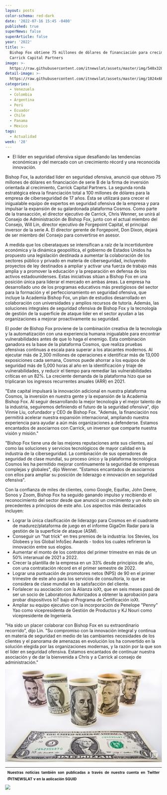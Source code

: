 ```yaml
---
layout: posts
color-schema: red-dark
date: '2022-07-16 15:45 -0400'
published: true
superNews: false
superArticle: false
year: '2022'
title: >-
  Bishop Fox obtiene 75 millones de dólares de financiación para crecimiento de
  Carrick Capital Partners
image: >-
  https://raw.githubusercontent.com/itnewslat/assets/master/img/540x320/Dolares-p.jpg
detail-image: >-
  https://raw.githubusercontent.com/itnewslat/assets/master/img/1024x680/Dolares-g.jpg
categories:
  - Venezuela
  - Colombia
  - Argentina
  - Perú
  - Ecuador
  - Chile
  - Panama
  - Mexico
tags:
  - Actualidad
week: '28'
---
```

- El líder en seguridad ofensiva sigue desafiando las tendencias económicas y del mercado con un crecimiento récord y una reconocida innovación.
 
Bishop Fox, la autoridad líder en seguridad ofensiva, anunció que obtuvo 75 millones de dólares en financiación de serie B de la firma de inversión orientada al crecimiento, Carrick Capital Partners. La segunda ronda estratégica eleva la financiación total a 100 millones de dólares para la empresa de ciberseguridad de 17 años. Ésta se utilizará para crecer el inigualable equipo de expertos en seguridad ofensiva de la empresa y para impulsar la expansión de su galardonada plataforma Cosmos. Como parte de la transacción, el director ejecutivo de Carrick, Chris Wenner, se unirá al Consejo de Administración de Bishop Fox, junto con el actual miembro del Consejo, Will Lin, director ejecutivo de Forgepoint Capital, el principal inversor de la serie A. El director gerente de Forgepoint, Don Dixon, dejará de ser miembro del Consejo para convertirse en asesor. 

A medida que los ciberataques se intensifican a raíz de la incertidumbre económica y la dinámica geopolítica, el gobierno de Estados Unidos ha propuesto una legislación destinada a aumentar la colaboración de los sectores público y privado en materia de ciberseguridad, incluyendo proyectos de ley destinados a ampliar y activar una fuerza de trabajo más amplia y a promover la educación y la preparación en defensa de los activos estadounidenses. Estas iniciativas sitúan a Bishop Fox en una posición única para liderar el mercado en ambas áreas. La empresa ha desarrollado uno de los programas educativos más prestigiosos del sector para la formación y el perfeccionamiento en seguridad ofensiva, que incluye la Academia Bishop Fox, un plan de estudios desarrollado en colaboración con universidades y amplios recursos de tutoría. Además, las soluciones integrales de seguridad ofensiva de Bishop Fox y la tecnología de gestión de la superficie de ataque líder en el sector ayudan a las organizaciones a mejorar proactivamente su seguridad.

El poder de Bishop Fox proviene de la combinación creativa de la tecnología y la automatización con una experiencia humana inigualable para encontrar vulnerabilidades antes de que lo haga el enemigo. Esta combinación ganadora es la base de la plataforma Cosmos, que realiza pruebas ofensivas continuas a escala para superar a los atacantes modernos. Al ejecutar más de 2,300 millones de operaciones e identificar más de 13,000 exposiciones cada semana, Cosmos puede ahorrar a los equipos de seguridad más de 5,000 horas al año en la identificación y triaje de vulnerabilidades, y reducir el tiempo para remediar las vulnerabilidades críticas en un 82%. La creciente demanda de la plataforma hizo que se triplicaran los ingresos recurrentes anuales (ARR) en 2021.

"Este capital impulsará la innovación adicional en nuestra plataforma Cosmos, la inversión en nuestra gente y la expansión de la Academia Bishop Fox. Al seguir desarrollando la mejor tecnología y el mejor talento de la industria, seguiremos definiendo el futuro de la seguridad ofensiva", dijo Vinnie Liu, cofundador y CEO de Bishop Fox. "Además, la financiación nos permitirá acelerar nuestra expansión internacional, ampliando nuestra experiencia para ayudar a aún más organizaciones a defenderse. Estamos encantados de asociarnos con Carrick, un inversor que comparte nuestra visión y misión."

"Bishop Fox tiene una de las mejores reputaciones ante sus clientes, así como las soluciones y servicios tecnológicos de mayor calidad en la industria de la ciberseguridad. La combinación de sus operadores de seguridad de clase mundial, su proceso único y la plataforma tecnológica Cosmos les ha permitido mejorar continuamente la seguridad de empresas complejas y globales", dijo Wenner. "Estamos encantados de asociarnos con ellos para ampliar su posición de liderazgo e innovación en seguridad ofensiva".

Con la confianza de miles de clientes, como Google, Equifax, John Deere, Sonos y Zoom,
Bishop Fox ha seguido ganando impulso y recibiendo el reconocimiento del sector desde que anunció un crecimiento y un éxito sin precedentes a principios de este año. Los aspectos más destacados incluyen: 

- Lograr la única clasificación de liderazgo para Cosmos en el cuadrante de madurez/plataforma de juego en el informe GigaOm Radar para la gestión de la superficie de ataque (ASM).
- Conseguir un "hat trick" en tres premios de la industria: los Stevies, los Globees y los Global InfoSec Awards - todos los cuales refirieron la innovación entre sus elogios. 
- Aumentar el monto de los contratos del primer trimestre en más de un 50% interanual de 2021 a 2022.
- Crecer la plantilla de la empresa en un 33% desde principios de año, con una contratación récord en el primer semestre de 2022.
- Lograr una puntuación de promotores netos (NPS) de 90 en el primer trimestre de este año para los servicios de consultoría, lo que se considera de clase mundial en la satisfacción del cliente.
- Forlalecer su asociación con la Alianza ioXt, que en seis meses pasó de ser un socio de Laboratorios Autorizados a obtener la aprobación para probar dispositivos IoT bajo el Programa de Certificación ioXt. 
- Ampliar su equipo ejecutivo con la incorporación de Penelope "Penny" Yao como vicepresidenta de Gestión de Productos y KJ Nouri como vicepresidente de Ingeniería.

"Ha sido un placer colaborar con Bishop Fox en su extraordinario recorrido", dijo Lin. "Su compromiso con la innovación integral y continua en materia de seguridad en medio de las cambiantes necesidades de los clientes y el panorama de amenazas en evolución los ha convertido en la solución elegida por las organizaciones modernas, y la razón por la que son el líder en seguridad ofensiva. Estamos encantados de continuar nuestra asociación y de dar la bienvenida a Chris y a Carrick al consejo de administración."  

![](https://raw.githubusercontent.com/itnewslat/assets/master/img/540x320/Dolares-p.jpg)

<table style="height: 42px;" width="569">
<tbody>
<tr>
<td style="text-align: justify;"><sub><strong>Nuestras noticias también son publicadas a través de nuestra cuenta en Twitter <a href="https://twitter.com/itnewslat?lang=es">@ITNEWSLAT</a> y en la aplicación <a href="https://squidapp.co/en/">SQUID</a></strong></sub></td>
</tr>
</tbody>
</table>

<img src="https://tracker.metricool.com/c3po.jpg?hash=56f88a41e39ab42c063cc51676587a04"/>